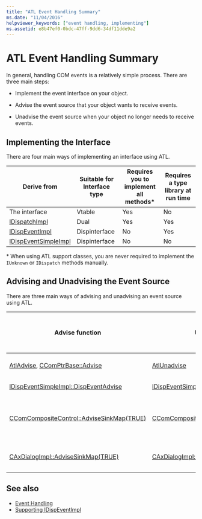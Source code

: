```yaml
---
title: "ATL Event Handling Summary"
ms.date: "11/04/2016"
helpviewer_keywords: ["event handling, implementing"]
ms.assetid: e8b47ef0-0bdc-47ff-9dd6-34df11dde9a2
---
```

# ATL Event Handling Summary

In general, handling COM events is a relatively simple process. There are three main steps:

- Implement the event interface on your object.

- Advise the event source that your object wants to receive events.

- Unadvise the event source when your object no longer needs to receive events.

## Implementing the Interface

There are four main ways of implementing an interface using ATL.

|Derive from|Suitable for Interface type|Requires you to implement all methods*|Requires a type library at run time|
|-----------------|---------------------------------|---------------------------------------------|-----------------------------------------|
|The interface|Vtable|Yes|No|
|[IDispatchImpl](../atl/reference/idispatchimpl-class.md)|Dual|Yes|Yes|
|[IDispEventImpl](../atl/reference/idispeventimpl-class.md)|Dispinterface|No|Yes|
|[IDispEventSimpleImpl](../atl/reference/idispeventsimpleimpl-class.md)|Dispinterface|No|No|

\* When using ATL support classes, you are never required to implement the `IUnknown` or `IDispatch` methods manually.

## Advising and Unadvising the Event Source

There are three main ways of advising and unadvising an event source using ATL.

|Advise function|Unadvise function|Most suitable for use with|Requires you to keep track of a cookie|Comments|
|---------------------|-----------------------|--------------------------------|---------------------------------------------|--------------|
|[AtlAdvise](reference/connection-point-global-functions.md#atladvise), [CComPtrBase::Advise](../atl/reference/ccomptrbase-class.md#advise)|[AtlUnadvise](reference/connection-point-global-functions.md#atlunadvise)|Vtable or dual interfaces|Yes|`AtlAdvise` is a global ATL function. `CComPtrBase::Advise` is used by [CComPtr](../atl/reference/ccomptr-class.md) and [CComQIPtr](../atl/reference/ccomqiptr-class.md).|
|[IDispEventSimpleImpl::DispEventAdvise](../atl/reference/idispeventsimpleimpl-class.md#dispeventadvise)|[IDispEventSimpleImpl::DispEventUnadvise](../atl/reference/idispeventsimpleimpl-class.md#dispeventunadvise)|[IDispEventImpl](../atl/reference/idispeventimpl-class.md) or [IDispEventSimpleImpl](../atl/reference/idispeventsimpleimpl-class.md)|No|Fewer parameters than `AtlAdvise` since the base class does more work.|
|[CComCompositeControl::AdviseSinkMap(TRUE)](../atl/reference/ccomcompositecontrol-class.md#advisesinkmap)|[CComCompositeControl::AdviseSinkMap(FALSE)](../atl/reference/ccomcompositecontrol-class.md#advisesinkmap)|ActiveX controls in Composite controls|No|`CComCompositeControl::AdviseSinkMap` advises all entries in the event sink map. The same function unadvises the entries. This method is called automatically by the `CComCompositeControl` class.|
|[CAxDialogImpl::AdviseSinkMap(TRUE)](../atl/reference/caxdialogimpl-class.md#advisesinkmap)|[CAxDialogImpl::AdviseSinkMap(FALSE)](../atl/reference/caxdialogimpl-class.md#advisesinkmap)|ActiveX controls in a dialog box|No|`CAxDialogImpl::AdviseSinkMap` advises and unadvises all ActiveX controls in the dialog resource. This is done automatically for you.|

## See also

- [Event Handling](../atl/event-handling-and-atl.md)
- [Supporting IDispEventImpl](../atl/supporting-idispeventimpl.md)
